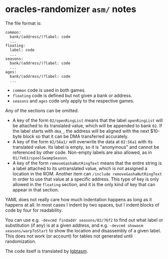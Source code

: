 # oracles-randomizer `asm/` notes

The file format is:

```
common:
  bank/(address/)?label: code
  ...
floating:
  label: code
  ...
seasons:
  bank/(address/)?label: code
  ...
ages:
  bank/(address/)?label: code
  ...
```

- `common` code is used in both games.
- `floating` code is defined but not given a bank or address.
- `seasons` and `ages` code only apply to the respective games.

Any of the sections can be omitted.

- A key of the form `02/openRingList` means that the label `openRingList` will
  be attached to its translated value, which will be appended to bank `02`. If
  the label starts with `dma_`, the address will be aligned with the next
  $10-byte block so that it can be DMA transferred accurately.
- A key of the form `02/56a1/` will overwrite the data at `02:56a1` with its
  translated value. Its label is empty, so it is "anonymous" and cannot be
  referenced by other code. Non-empty labels are also allowed, as in
  `01/7e63/spoolSwampSeason`.
- A key of the form `removeGashaNutRingText` means that the entire string is a
  label attached to its untranslated value, which is not assigned a location in
  the ROM. Another item can `/include removeGashaNutRingText` in order to use
  that value at a specific address. This type of key is only allowed in the
  `floating` section, and it is the only kind of key that can appear in that
  section.

YAML does not really care how much indentation happens as long as it happens at
all. In most cases I indent by two spaces, but I indent blocks of code by four
for readability.

You can use e.g. `-devcmd findaddr seasons/02/76f2` to find out what label or
substitution (if any) is at a given address, and e.g. `-devcmd showasm
seasons/warpToStart` to show the location and disassembly of a given label. This
does not work (or account) for tables not generated until randomization.

The code itself is translated by [lgbtasm](https://github.com/jangler/lgbtasm).
